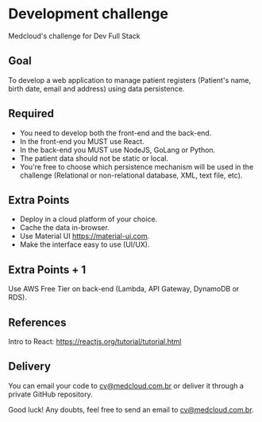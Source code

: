 # Development challenge
Medcloud's challenge for Dev Full Stack

## Goal

To develop a web application to manage patient registers (Patient's name, birth date, email and address) using data persistence.

## Required

- You need to develop both the front-end and the back-end.
- In the front-end you MUST use React.
- In the back-end you MUST use NodeJS, GoLang or Python.
- The patient data should not be static or local.
- You're free to choose which persistence mechanism will be used in the challenge (Relational or non-relational database, XML, text file, etc).

## Extra Points

- Deploy in a cloud platform of your choice.
- Cache the data in-browser.
- Use Material UI https://material-ui.com.
- Make the interface easy to use (UI/UX).

## Extra Points + 1

Use AWS Free Tier on back-end (Lambda, API Gateway, DynamoDB or RDS).

## References

Intro to React: https://reactjs.org/tutorial/tutorial.html

## Delivery

You can email your code to cv@medcloud.com.br or deliver it through a private GitHub repository.

Good luck! Any doubts, feel free to send an email to cv@medcloud.com.br.

